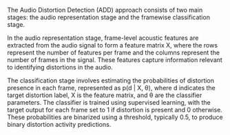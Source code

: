 
The Audio Distortion Detection (ADD) approach consists of two main stages: the audio representation stage and the framewise classification stage.

In the audio representation stage, frame-level acoustic features are extracted from the audio signal to form a feature matrix X, where the rows represent the number of features per frame and the columns represent the number of frames in the signal. These features capture information relevant to identifying distortions in the audio.

The classification stage involves estimating the probabilities of distortion presence in each frame, represented as p(d | X, θ), where d indicates the target distortion label, X is the feature matrix, and θ are the classifier parameters. The classifier is trained using supervised learning, with the target output for each frame set to 1 if distortion is present and 0 otherwise. These probabilities are binarized using a threshold, typically 0.5, to produce binary distortion activity predictions.
